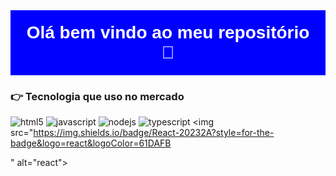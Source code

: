<h1
  style="
    font-family: 'Franklin Gothic Medium', 'Arial Narrow', Arial, sans-serif;
    background: blue;
    color: white;
    padding: 20px;
    margin: 0;
  "
  align="center"
>
  Olá bem vindo ao meu repositório 🤗
</h1>
<h3>👉 Tecnologia que uso no mercado</h3>
<div style="display: inline-block;">
  <img src="https://img.shields.io/badge/HTML5-E34F26?style=for-the-badge&logo=html5&logoColor=white
  " alt="html5">
  <img src="https://img.shields.io/badge/JavaScript-F7DF1E?style=for-the-badge&logo=javascript&logoColor=black

  " alt="javascript">
  <img src="https://img.shields.io/badge/CSS3-1572B6?style=for-the-badge&logo=css3&logoColor=white
  " alt="css">
  <img src="https://img.shields.io/badge/Node.js-43853D?style=for-the-badge&logo=node.js&logoColor=white
  " alt="nodejs">
  <img src="https://img.shields.io/badge/TypeScript-007ACC?style=for-the-badge&logo=typescript&logoColor=white
  " alt="typescript">
  <img src="https://img.shields.io/badge/React-20232A?style=for-the-badge&logo=react&logoColor=61DAFB

  " alt="react">

</div>
